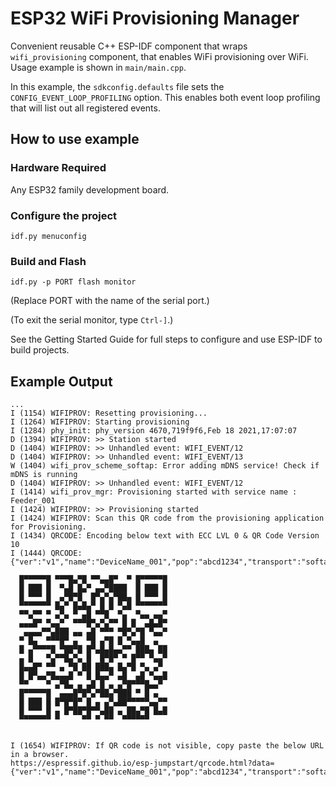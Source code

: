 # ESP32 WiFi Provisioning Manager

Convenient reusable C++ ESP-IDF component that wraps `wifi_provisioning` component, that enables WiFi provisioning over WiFi. Usage example is shown in `main/main.cpp`. 

In this example, the `sdkconfig.defaults` file sets the `CONFIG_EVENT_LOOP_PROFILING` option. 
This enables both event loop profiling that will list out all registered events.

## How to use example

### Hardware Required

Any ESP32 family development board.

### Configure the project

```
idf.py menuconfig
```

### Build and Flash

```
idf.py -p PORT flash monitor
```

(Replace PORT with the name of the serial port.)

(To exit the serial monitor, type ``Ctrl-]``.)

See the Getting Started Guide for full steps to configure and use ESP-IDF to build projects.

## Example Output

```
...
I (1154) WIFIPROV: Resetting provisioning...
I (1264) WIFIPROV: Starting provisioning
I (1284) phy_init: phy_version 4670,719f9f6,Feb 18 2021,17:07:07
D (1394) WIFIPROV: >> Station started
D (1404) WIFIPROV: >> Unhandled event: WIFI_EVENT/12
D (1404) WIFIPROV: >> Unhandled event: WIFI_EVENT/13
W (1404) wifi_prov_scheme_softap: Error adding mDNS service! Check if mDNS is running
D (1404) WIFIPROV: >> Unhandled event: WIFI_EVENT/12
I (1414) wifi_prov_mgr: Provisioning started with service name : Feeder_001 
I (1424) WIFIPROV: >> Provisioning started
I (1424) WIFIPROV: Scan this QR code from the provisioning application for Provisioning.
I (1434) QRCODE: Encoding below text with ECC LVL 0 & QR Code Version 10
I (1444) QRCODE: {"ver":"v1","name":"DeviceName_001","pop":"abcd1234","transport":"softap"}
                                      
  █▀▀▀▀▀█ ▀▀▀█▄▀█ ▀▀▄▄█▀  ▀ █▀▀▀▀▀█   
  █ ███ █  ▀▄█ █▄▀ ▄▄▀████  █ ███ █   
  █ ▀▀▀ █  ▄▀█▀█  █▀▄▀▄▀██▄ █ ▀▀▀ █   
  ▀▀▀▀▀▀▀ █▄▀ █▄█▄▀ █ █ ▀▄█ ▀▀▀▀▀▀▀   
  ▀▀▄▀▀ ▀ ▄▀▄ ▀ ▄█ ▀▀█  ▀▄  ▀▄▄ ▄▄▀   
  ▄▄▄█▀ ▀▄▄▀  ▀▀▀█▀▄▀▄▀▀ █ █  ▄█▄█▀   
   ▄▄▄▄▀▀▄███ ▄▄ ▄█ ▀▀▀ ▀█▀▄▀█ ▀▄▄▀   
  ▀ █▄  ▀▀▀█▀ ▄  ▀█ ▄▀█ █ ▀▄▄█  ▄     
  █ ▄▀▀▀▀█ ▀██▀█ █▀▄█▄█▄▄▀▀ ███▄ ██   
  ▄ █   ▀▄▀▀█▄▀▄ █  █▀█▀ ▀ █▀▀ ▀▄▄▀   
  █▄▄█▀ ▀▀ ▄ ▀█ ██ ███▄ █▄▀█ ▀▄ ▄▀    
  █ █▀▄▄▀█▄▄▄█ ▀ █ █▄▄▀ ▄█  ▄█ ▀▄▄█   
  ▀▀    ▀ ▄▀█▄ ▄ ▄█ █ ▄ ▄▀█▀▀▀█▄▄▀    
  █▀▀▀▀▀█  ▄▄▄█▀█▀▄▀██▄▀███ ▀ █ ▄     
  █ ███ █ █▀█▀█▀ █ ▄ ▄▀▄██▀▀▀▀▀▄▄▀▀   
  █ ▀▀▀ █ ▄ █▀██▀█▀▀▄██ ▄ ██▄▀█ █▄█   
  ▀▀▀▀▀▀▀ ▀     ▀▀ ▀ ▀▀  ▀▀▀▀▀▀       
                                      

I (1654) WIFIPROV: If QR code is not visible, copy paste the below URL in a browser.
https://espressif.github.io/esp-jumpstart/qrcode.html?data={"ver":"v1","name":"DeviceName_001","pop":"abcd1234","transport":"softap"}

```


